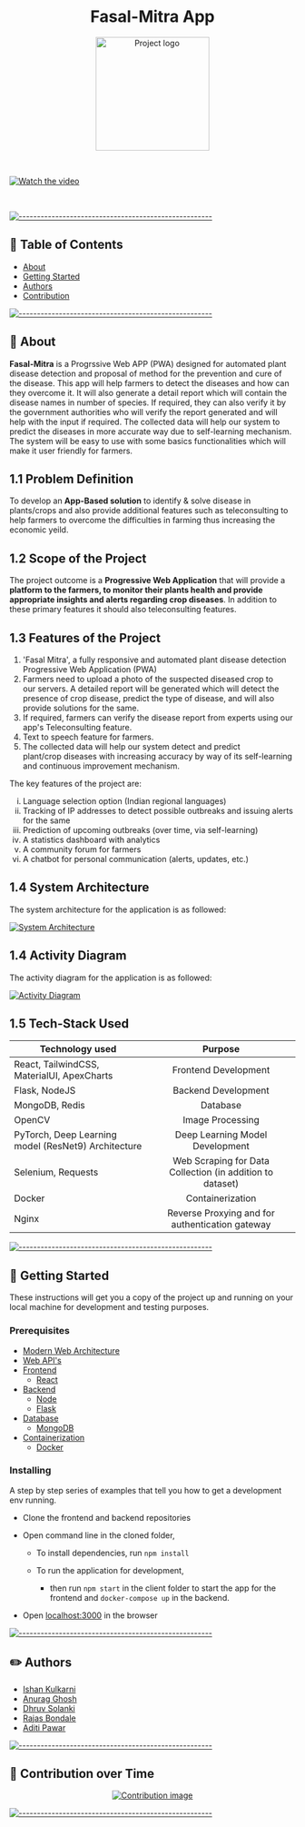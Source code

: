 <h1 align="center">Fasal-Mitra App</h1>

<div align="center">

<a href="https://github.com/FASAL-MITRA-SIH-22/Fasal-Mitra"><img width=200px src="https://github.com/FASAL-MITRA-SIH-22/Fasal-mitra-frontend/blob/main/frontend/public/android-chrome-512x512.png"  alt="Project logo"/></a>
 
</div>

<br/>

[![Watch the video](https://img.youtube.com/vi/gDaStPFfytY/maxresdefault.jpg)](https://youtu.be/gDaStPFfytY)

<br/>

[![-----------------------------------------------------](https://raw.githubusercontent.com/andreasbm/readme/master/assets/lines/colored.png)](#-table-of-contents)

## 📝 Table of Contents

- [About](#about)
- [Getting Started ](#getting_started)
- [Authors](#authors)
- [Contribution](#contribution)

[![-----------------------------------------------------](https://raw.githubusercontent.com/andreasbm/readme/master/assets/lines/colored.png)](#-about-a-name--abouta)

## 🧐 About <a name = "about"></a>

<b>Fasal-Mitra</b> is a Progrssive Web APP (PWA) designed for automated plant disease detection and proposal of method for the prevention and cure of the disease. This app will help farmers to detect the diseases and how can they overcome it. It will also generate a detail report which will contain the disease names in number of species. If required, they can also verify it by the government authorities who will verify the report generated and will help with the input if required. The collected data will help our system to predict the diseases in more accurate way due to self-learning mechanism. The system will be easy to use with some basics functionalities which will make it user friendly for farmers.
<br/>

## 1.1 Problem Definition

To develop an **App-Based solution** to identify & solve disease in plants/crops and also provide additional features such as teleconsulting to help farmers to overcome the difficulties in farming thus increasing the economic yeild.

## 1.2 Scope of the Project

The project outcome is a **Progressive Web Application** that will provide a **platform to the farmers, to monitor their plants health and provide appropriate insights  and alerts regarding crop diseases**. In addition to these primary features it should also teleconsulting features.

## 1.3 Features of the Project
1. 'Fasal Mitra', a fully responsive and automated plant disease detection Progressive Web Application (PWA)
2. Farmers need to upload a photo of the suspected diseased crop to our servers. A detailed report will be generated which will detect the presence of crop disease, predict the type of disease, and will also provide solutions for the same.
3. If required, farmers can verify the disease report from experts using our app's Teleconsulting feature.
4. Text to speech feature for farmers.
5. The collected data will help our system detect and predict plant/crop diseases with increasing accuracy by way of its self-learning and continuous improvement mechanism.

The key features of the project are: 
<ol type="i">
 <li>Language selection option (Indian regional languages)</li>
 <li>Tracking of IP addresses to detect possible outbreaks and issuing alerts for the same</li>
 <li>Prediction of upcoming outbreaks (over time, via self-learning)</li>
 <li>A statistics dashboard with analytics</li>
 <li>A community forum for farmers</li>
 <li>A chatbot for personal communication (alerts, updates, etc.)</li>
</ol>

## 1.4 System Architecture

The system architecture for the application is as followed:

<a href="https://github.com/FASAL-MITRA-SIH-22/Fasal-mitra-frontend"><img width="auto" src="./AboutProject/ArchitectureDiagram.svg"  alt="System Architecture"/></a></a>

## 1.4 Activity Diagram

The activity diagram for the application is as followed:

<a href="https://github.com/FASAL-MITRA-SIH-22/Fasal-mitra-frontend"><img width="auto" src="https://github.com/FASAL-MITRA-SIH-22/Fasal-Mitra/blob/frontend/AboutProject/ActivityDiagram.svg"  alt="Activity Diagram"/></a></a>

## 1.5 Tech-Stack Used

<div align="center">
 
| Technology used  | Purpose |
| ------------- |:-------------:|
| React, TailwindCSS, MaterialUI, ApexCharts | Frontend Development |
| Flask, NodeJS | Backend Development |
| MongoDB, Redis | Database |
| OpenCV | Image Processing |
| PyTorch, Deep Learning model (ResNet9) Architecture | Deep Learning Model Development |
| Selenium, Requests | Web Scraping for Data Collection (in addition to dataset) |
| Docker | Containerization |
| Nginx | Reverse Proxying and for authentication gateway |
 
 </div>

[![-----------------------------------------------------](https://raw.githubusercontent.com/andreasbm/readme/master/assets/lines/colored.png)](#-getting-started-a-name--getting_starteda)

## 🏁 Getting Started <a name = "getting_started"></a>

These instructions will get you a copy of the project up and running on your local machine for development and testing purposes.

### Prerequisites

- [Modern Web Architecture](https://litslink.com/blog/web-application-architecture) 
- [Web API's](https://www.geeksforgeeks.org/what-is-web-api-and-why-we-use-it/)
- [Frontend](https://en.wikipedia.org/wiki/Front-end_web_development)
   - [React](https://reactjs.org/)
- [Backend](https://en.wikibooks.org/wiki/Web_Development/What_is_a_backend%3F)
   - [Node](https://nodejs.org/)
   - [Flask](https://flask.palletsprojects.com/en/2.1.x/)
- [Database](https://www.techtarget.com/searchdatamanagement/definition/database#:~:text=A%20database%20is%20information%20that,data%2C%20financials%20and%20product%20information.)
   - [MongoDB](https://www.mongodb.com/)
- [Containerization](https://www.ibm.com/in-en/cloud/learn/containerization)
   - [Docker](https://www.docker.com/)

### Installing

A step by step series of examples that tell you how to get a development env running.

- Clone the frontend and backend repositories
- Open command line in the cloned folder,

  - To install dependencies, run `npm install`

  - To run the application for development,

    - then run `npm start` in the client folder to start the app for the frontend and `docker-compose up` in the backend.

- Open [localhost:3000](localhost:3000) in the browser

[![-----------------------------------------------------](https://raw.githubusercontent.com/andreasbm/readme/master/assets/lines/colored.png)](#-authors-a-name--authorsa)

## :pencil2: Authors <a name="authors"></a>

- [Ishan Kulkarni](https://www.linkedin.com/in/kulkarniishan)
- [Anurag Ghosh](https://www.linkedin.com/in/anurag-g-a01531198)
- [Dhruv Solanki](#)
- [Rajas Bondale](#)
- [Aditi Pawar](#)

[![-----------------------------------------------------](https://raw.githubusercontent.com/andreasbm/readme/master/assets/lines/colored.png)](#-built-using-a-name--built_usinga)

## :brain: Contribution over Time <a name="contribution"></a>

<div align="center">
 <a href="https://www.apiseven.com/en/contributor-graph?chart=contributorOverTime&repo=FASAL-MITRA-SIH-22/Fasal-Mitra">
  <img src="https://contributor-graph-api.apiseven.com/contributors-svg?chart=contributorOverTime&repo=FASAL-MITRA-SIH-22/Fasal-Mitra" alt="Contribution image"/>
 </a>
</div>

[![-----------------------------------------------------](https://raw.githubusercontent.com/andreasbm/readme/master/assets/lines/colored.png)](#-authors-a-name--authorsa)
